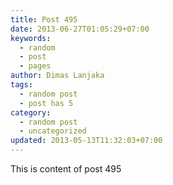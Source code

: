 ```yaml
---
title: Post 495
date: 2013-06-27T01:05:29+07:00
keywords:
  - random
  - post
  - pages
author: Dimas Lanjaka
tags:
  - random post
  - post has 5
category:
  - random post
  - uncategorized
updated: 2013-05-13T11:32:03+07:00
---
```

This is content of post 495